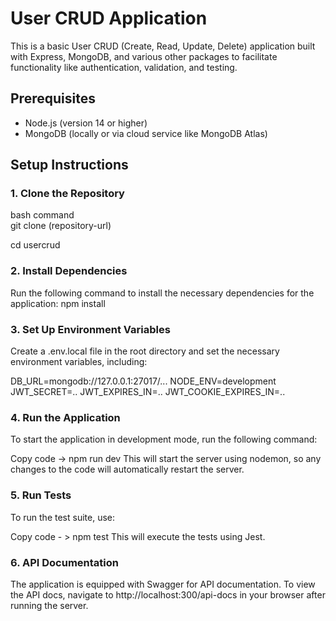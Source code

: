 # User CRUD Application

This is a basic User CRUD (Create, Read, Update, Delete) application built with Express, MongoDB, and various other packages to facilitate functionality like authentication, validation, and testing.

## Prerequisites

- Node.js (version 14 or higher)
- MongoDB (locally or via cloud service like MongoDB Atlas)

## Setup Instructions

### 1. Clone the Repository
bash command  
git clone (repository-url)

cd usercrud
### 2. Install Dependencies
Run the following command to install the necessary dependencies for the application:
npm install


### 3. Set Up Environment Variables
Create a .env.local file in the root directory and set the necessary environment variables, including:

DB_URL=mongodb://127.0.0.1:27017/...
NODE_ENV=development
JWT_SECRET=..
JWT_EXPIRES_IN=..
JWT_COOKIE_EXPIRES_IN=..


### 4. Run the Application
To start the application in development mode, run the following command:

Copy code -> npm run dev
This will start the server using nodemon, so any changes to the code will automatically restart the server.

### 5. Run Tests
To run the test suite, use:


Copy code - > npm test
This will execute the tests using Jest.

### 6. API Documentation
The application is equipped with Swagger for API documentation. To view the API docs, navigate to http://localhost:300/api-docs in your browser after running the server.

